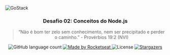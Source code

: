 <img alt="GoStack" src="https://storage.googleapis.com/golden-wind/bootcamp-gostack/header-desafios.png" />

<h3 align="center">
  Desafio 02: Conceitos do Node.js
</h3>

<blockquote align="center">“Não é bom ter zelo sem conhecimento, nem ser precipitado e perder o caminho.” - Provérbios 19:2 (NVI)</blockquote>

<p align="center">
  <img alt="GitHub language count" src="https://img.shields.io/github/languages/count/brunnosena/bootcamp-01-node?color=%2304D361">

  <a href="https://rocketseat.com.br">
    <img alt="Made by Rocketseat" src="https://img.shields.io/badge/made%20by-Rocketseat-%2304D361">
  </a>

  <img alt="License" src="https://img.shields.io/badge/license-MIT-%2304D361">

  <a href="https://github.com/brunnosena/bootcamp-01-node/stargazers">
    <img alt="Stargazers" src="https://img.shields.io/github/stars/brunnosena/bootcamp-01-node?style=social">
  </a>
</p>
